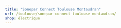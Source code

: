 ```yaml
---
title: "Sonepar Connect Toulouse Montaudran"
url: /toulouse/sonepar-connect-toulouse-montaudran/
shop: électrique
---
```

